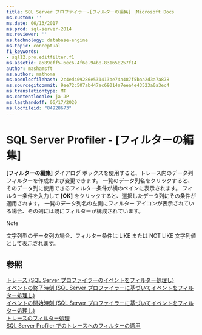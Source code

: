 ```yaml
---
title: SQL Server プロファイラー-[フィルターの編集] |Microsoft Docs
ms.custom: ''
ms.date: 06/13/2017
ms.prod: sql-server-2014
ms.reviewer: ''
ms.technology: database-engine
ms.topic: conceptual
f1_keywords:
- sql12.pro.editfilter.f1
ms.assetid: a589eff5-6ec6-4f6e-94b8-831658257f14
author: mashamsft
ms.author: mathoma
ms.openlocfilehash: 2c4ed409286e531413be74a487f5baa2d3a7a878
ms.sourcegitcommit: 9ee72c507ab447ac69014a7eea4e43523a0a3ec4
ms.translationtype: MT
ms.contentlocale: ja-JP
ms.lasthandoff: 06/17/2020
ms.locfileid: "84928673"
---
```

# <a name="sql-server-profiler---edit-filter"></a>SQL Server Profiler - [フィルターの編集]
  **[フィルターの編集]** ダイアログ ボックスを使用すると、トレース内のデータ列フィルターを作成および変更できます。 一覧のデータ列名をクリックすると、そのデータ列に使用できるフィルター条件が横のペインに表示されます。 フィルター条件を入力して **[OK]** をクリックすると、選択したデータ列にその条件が適用されます。 一覧のデータ列名の左側にフィルター アイコンが表示されている場合、その列には既にフィルターが構成されています。  
  
> [!NOTE]  
>  文字列型のデータ列の場合、フィルター条件は LIKE または NOT LIKE 文字列値として表示されます。  
  
## <a name="see-also"></a>参照  
 [トレース &#40;SQL Server プロファイラーのイベントをフィルター処理し&#41;](../tools/sql-server-profiler/filter-events-in-a-trace-sql-server-profiler.md)   
 [イベントの終了時刻 &#40;SQL Server プロファイラーに基づいてイベントをフィルター処理し&#41;](../tools/sql-server-profiler/filter-events-based-on-the-event-end-time-sql-server-profiler.md)   
 [イベントの開始時刻 &#40;SQL Server プロファイラーに基づいてイベントをフィルター処理し&#41;](../tools/sql-server-profiler/filter-events-based-on-the-event-start-time-sql-server-profiler.md)   
 [トレースのフィルター処理](../relational-databases/sql-trace/filter-a-trace.md)   
 [SQL Server Profiler でのトレースへのフィルターの適用](../tools/sql-server-profiler/filter-traces-with-sql-server-profiler.md)  
  
  
